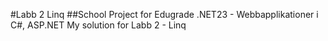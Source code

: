 #Labb 2 Linq
##School Project for Edugrade .NET23 - Webbapplikationer i C#, ASP.NET
My solution for Labb 2 - Linq
